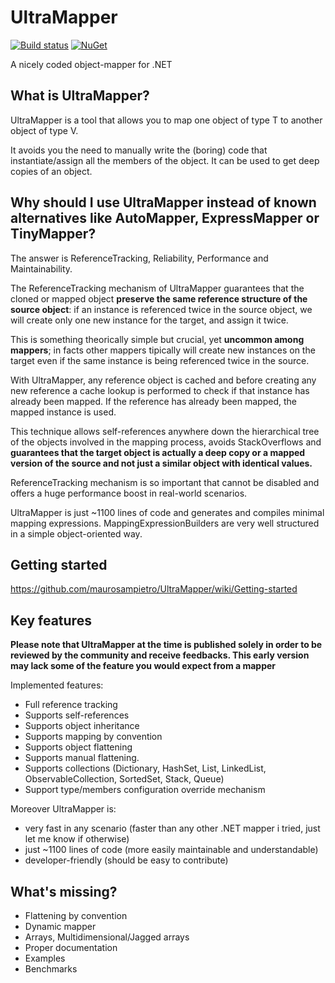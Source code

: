 # UltraMapper
[![Build status](https://ci.appveyor.com/api/projects/status/github/UltraMapper)](https://ci.appveyor.com/project/maurosampietro/ultramapper/branch/master)
[![NuGet](http://img.shields.io/nuget/v/UltraMapper.svg)](https://www.nuget.org/packages/UltraMapper/)

A nicely coded object-mapper for .NET 



What is UltraMapper?
--------------------------------

UltraMapper is a tool that allows you to map one object of type T to another object of type V.

It avoids you the need to manually write the (boring) code that instantiate/assign all the members of the object.
It can be used to get deep copies of an object.

Why should I use UltraMapper instead of known alternatives like AutoMapper, ExpressMapper or TinyMapper?
--------------------------------

The answer is ReferenceTracking, Reliability, Performance and Maintainability.

The ReferenceTracking mechanism of UltraMapper guarantees that the cloned or mapped object **preserve the same reference structure of the source object**: if an instance is referenced twice in the source object, we will create only one new instance for the target, and assign it twice.

This is something theorically simple but crucial, yet **uncommon among mappers**; in facts other mappers tipically will create new instances on the target even if the same instance is being referenced twice in the source.

With UltraMapper, any reference object is cached and before creating any new reference a cache lookup is performed to check if that instance has already been mapped. If the reference has already been mapped, the mapped instance is used.   

This technique allows self-references anywhere down the hierarchical tree of the objects involved in the mapping process, avoids StackOverflows and **guarantees that the target object is actually a deep copy or a mapped version of the source and not just a similar object with identical values.**

ReferenceTracking mechanism is so important that cannot be disabled and offers a huge performance boost in real-world scenarios. 

UltraMapper is just ~1100 lines of code and generates and compiles minimal mapping expressions.
MappingExpressionBuilders are very well structured in a simple object-oriented way.


Getting started
--------------------------------

https://github.com/maurosampietro/UltraMapper/wiki/Getting-started


Key features
--------------------------------

**Please note that UltraMapper at the time is published solely in order to be reviewed by the community and receive feedbacks.
This early version may lack some of the feature you would expect from a mapper**

Implemented features:

- Full reference tracking
- Supports self-references
- Supports object inheritance
- Supports mapping by convention
- Supports object flattening
- Supports manual flattening.
- Supports collections (Dictionary, HashSet, List, LinkedList, ObservableCollection, SortedSet, Stack, Queue)
- Support type/members configuration override mechanism

Moreover UltraMapper is:
- very fast in any scenario (faster than any other .NET mapper i tried, just let me know if otherwise)
- just ~1100 lines of code (more easily maintainable and understandable)
- developer-friendly (should be easy to contribute)

What's missing?
--------------------------------

- Flattening by convention
- Dynamic mapper
- Arrays, Multidimensional/Jagged arrays
- Proper documentation
- Examples
- Benchmarks
